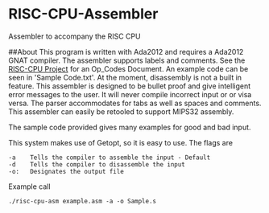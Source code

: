 # RISC-CPU-Assembler
Assembler to accompany the RISC CPU

##About
This program is written with Ada2012 and requires a Ada2012 GNAT compiler. The assembler supports labels and comments. See the [RISC-CPU Project](https://github.com/bkold/RISC-CPU) for an Op_Codes Document. An example code can be seen in 'Sample Code.txt'. At the moment, disassembly is not a built in feature. This assembler is designed to be bullet proof and give intelligent error messages to the user. It will never compile incorrect input or or visa versa. The parser accommodates for tabs as well as spaces and comments. This assembler can easily be retooled to support MIPS32 assembly.

The sample code provided gives many examples for good and bad input.

This system makes use of Getopt, so it is easy to use.
The flags are 

    -a    Tells the compiler to assemble the input - Default
    -d    Tells the compiler to disassemble the input 
    -o:   Designates the output file
  
Example call

    ./risc-cpu-asm example.asm -a -o Sample.s

